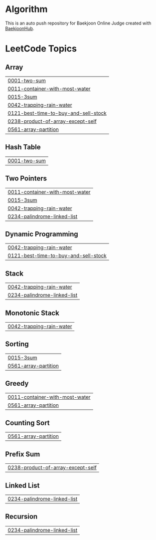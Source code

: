 # Algorithm
This is an auto push repository for Baekjoon Online Judge created with [BaekjoonHub](https://github.com/BaekjoonHub/BaekjoonHub).

<!---LeetCode Topics Start-->
# LeetCode Topics
## Array
|  |
| ------- |
| [0001-two-sum](https://github.com/hohoyoungyoung/Algorithm/tree/master/0001-two-sum) |
| [0011-container-with-most-water](https://github.com/hohoyoungyoung/Algorithm/tree/master/0011-container-with-most-water) |
| [0015-3sum](https://github.com/hohoyoungyoung/Algorithm/tree/master/0015-3sum) |
| [0042-trapping-rain-water](https://github.com/hohoyoungyoung/Algorithm/tree/master/0042-trapping-rain-water) |
| [0121-best-time-to-buy-and-sell-stock](https://github.com/hohoyoungyoung/Algorithm/tree/master/0121-best-time-to-buy-and-sell-stock) |
| [0238-product-of-array-except-self](https://github.com/hohoyoungyoung/Algorithm/tree/master/0238-product-of-array-except-self) |
| [0561-array-partition](https://github.com/hohoyoungyoung/Algorithm/tree/master/0561-array-partition) |
## Hash Table
|  |
| ------- |
| [0001-two-sum](https://github.com/hohoyoungyoung/Algorithm/tree/master/0001-two-sum) |
## Two Pointers
|  |
| ------- |
| [0011-container-with-most-water](https://github.com/hohoyoungyoung/Algorithm/tree/master/0011-container-with-most-water) |
| [0015-3sum](https://github.com/hohoyoungyoung/Algorithm/tree/master/0015-3sum) |
| [0042-trapping-rain-water](https://github.com/hohoyoungyoung/Algorithm/tree/master/0042-trapping-rain-water) |
| [0234-palindrome-linked-list](https://github.com/hohoyoungyoung/Algorithm/tree/master/0234-palindrome-linked-list) |
## Dynamic Programming
|  |
| ------- |
| [0042-trapping-rain-water](https://github.com/hohoyoungyoung/Algorithm/tree/master/0042-trapping-rain-water) |
| [0121-best-time-to-buy-and-sell-stock](https://github.com/hohoyoungyoung/Algorithm/tree/master/0121-best-time-to-buy-and-sell-stock) |
## Stack
|  |
| ------- |
| [0042-trapping-rain-water](https://github.com/hohoyoungyoung/Algorithm/tree/master/0042-trapping-rain-water) |
| [0234-palindrome-linked-list](https://github.com/hohoyoungyoung/Algorithm/tree/master/0234-palindrome-linked-list) |
## Monotonic Stack
|  |
| ------- |
| [0042-trapping-rain-water](https://github.com/hohoyoungyoung/Algorithm/tree/master/0042-trapping-rain-water) |
## Sorting
|  |
| ------- |
| [0015-3sum](https://github.com/hohoyoungyoung/Algorithm/tree/master/0015-3sum) |
| [0561-array-partition](https://github.com/hohoyoungyoung/Algorithm/tree/master/0561-array-partition) |
## Greedy
|  |
| ------- |
| [0011-container-with-most-water](https://github.com/hohoyoungyoung/Algorithm/tree/master/0011-container-with-most-water) |
| [0561-array-partition](https://github.com/hohoyoungyoung/Algorithm/tree/master/0561-array-partition) |
## Counting Sort
|  |
| ------- |
| [0561-array-partition](https://github.com/hohoyoungyoung/Algorithm/tree/master/0561-array-partition) |
## Prefix Sum
|  |
| ------- |
| [0238-product-of-array-except-self](https://github.com/hohoyoungyoung/Algorithm/tree/master/0238-product-of-array-except-self) |
## Linked List
|  |
| ------- |
| [0234-palindrome-linked-list](https://github.com/hohoyoungyoung/Algorithm/tree/master/0234-palindrome-linked-list) |
## Recursion
|  |
| ------- |
| [0234-palindrome-linked-list](https://github.com/hohoyoungyoung/Algorithm/tree/master/0234-palindrome-linked-list) |
<!---LeetCode Topics End-->